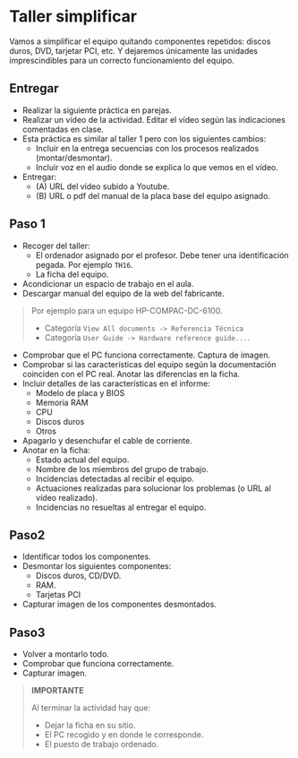 
# Taller simplificar

Vamos a simplificar el equipo quitando componentes repetidos: discos duros,
DVD, tarjetar PCI, etc. Y dejaremos únicamente las unidades imprescindibles
para un correcto funcionamiento del equipo.

## Entregar

* Realizar la siguiente práctica en parejas.
* Realizar un vídeo de la actividad. Editar el vídeo según las indicaciones comentadas en clase.
* Esta práctica es similar al taller 1 pero con los siguientes cambios:
    * Incluir en la entrega secuencias con los procesos realizados (montar/desmontar).
    * Incluir voz en el audio donde se explica lo que vemos en el vídeo.
* Entregar:
    * (A) URL del vídeo subido a Youtube.
    * (B) URL o pdf del manual de la placa base del equipo asignado.

## Paso 1

* Recoger del taller:
    * El ordenador asignado por el profesor. Debe tener una identificación pegada. Por ejemplo `TH16`.
    * La ficha del equipo.
* Acondicionar un espacio de trabajo en el aula.
* Descargar manual del equipo de la web del fabricante.

> Por ejemplo para un equipo HP-COMPAC-DC-6100.
>
> * Categoría `View All documents -> Referencia Técnica`
> * Categoría `User Guide -> Hardware reference guide...`.

* Comprobar que el PC funciona correctamente. Captura de imagen.
* Comprobar si las características del equipo según la documentación coinciden con el PC real.
Anotar las diferencias en la ficha.
* Incluir detalles de las características en el informe:
    * Modelo de placa y BIOS
    * Memoria RAM
    * CPU
    * Discos duros
    * Otros
* Apagarlo y desenchufar el cable de corriente.
* Anotar en la ficha:
   * Estado actual del equipo.
   * Nombre de los miembros del grupo de trabajo.
   * Incidencias detectadas al recibir el equipo.
   * Actuaciones realizadas para solucionar los problemas (o URL al vídeo realizado).
   * Incidencias no resueltas al entregar el equipo.

## Paso2

* Identificar todos los componentes.
* Desmontar los siguientes componentes:
    * Discos duros, CD/DVD.
    * RAM.
    * Tarjetas PCI
* Capturar imagen de los componentes desmontados.

## Paso3

* Volver a montarlo todo.
* Comprobar que funciona correctamente.
* Capturar imagen.

> **IMPORTANTE**
>
> Al terminar la actividad hay que:
> * Dejar la ficha en su sitio.
> * El PC recogido y en donde le corresponde.
> * El puesto de trabajo ordenado.
